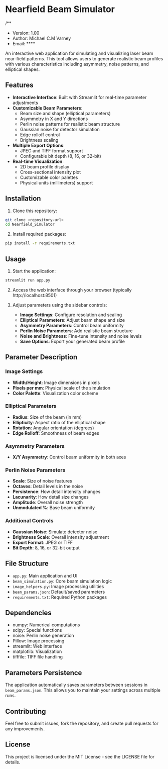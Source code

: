 # Nearfield Beam Simulator
/**
 * Version: 1.00
 * Author: Michael C.M Varney
 * Email: ****

An interactive web application for simulating and visualizing laser beam near-field patterns. This tool allows users to generate realistic beam profiles with various characteristics including asymmetry, noise patterns, and elliptical shapes.

## Features

- **Interactive Interface**: Built with Streamlit for real-time parameter adjustments
- **Customizable Beam Parameters**:
  - Beam size and shape (elliptical parameters)
  - Asymmetry in X and Y directions
  - Perlin noise patterns for realistic beam structure
  - Gaussian noise for detector simulation
  - Edge rolloff control
  - Brightness scaling
- **Multiple Export Options**:
  - JPEG and TIFF format support
  - Configurable bit depth (8, 16, or 32-bit)
- **Real-time Visualization**:
  - 2D beam profile display
  - Cross-sectional intensity plot
  - Customizable color palettes
  - Physical units (millimeters) support

## Installation

1. Clone this repository:
```bash
git clone <repository-url>
cd Nearfield_Simulator
```

2. Install required packages:
```bash
pip install -r requirements.txt
```

## Usage

1. Start the application:
```bash
streamlit run app.py
```

2. Access the web interface through your browser (typically http://localhost:8501)

3. Adjust parameters using the sidebar controls:
   - **Image Settings**: Configure resolution and scaling
   - **Elliptical Parameters**: Adjust beam shape and size
   - **Asymmetry Parameters**: Control beam uniformity
   - **Perlin Noise Parameters**: Add realistic beam structure
   - **Noise and Brightness**: Fine-tune intensity and noise levels
   - **Save Options**: Export your generated beam profile

## Parameter Description

### Image Settings
- **Width/Height**: Image dimensions in pixels
- **Pixels per mm**: Physical scale of the simulation
- **Color Palette**: Visualization color scheme

### Elliptical Parameters
- **Radius**: Size of the beam (in mm)
- **Ellipticity**: Aspect ratio of the elliptical shape
- **Rotation**: Angular orientation (degrees)
- **Edge Rolloff**: Smoothness of beam edges

### Asymmetry Parameters
- **X/Y Asymmetry**: Control beam uniformity in both axes

### Perlin Noise Parameters
- **Scale**: Size of noise features
- **Octaves**: Detail levels in the noise
- **Persistence**: How detail intensity changes
- **Lacunarity**: How detail size changes
- **Amplitude**: Overall noise strength
- **Unmodulated %**: Base beam uniformity

### Additional Controls
- **Gaussian Noise**: Simulate detector noise
- **Brightness Scale**: Overall intensity adjustment
- **Export Format**: JPEG or TIFF
- **Bit Depth**: 8, 16, or 32-bit output

## File Structure

- `app.py`: Main application and UI
- `beam_simulation.py`: Core beam simulation logic
- `image_helpers.py`: Image processing utilities
- `beam_params.json`: Default/saved parameters
- `requirements.txt`: Required Python packages

## Dependencies

- numpy: Numerical computations
- scipy: Special functions
- noise: Perlin noise generation
- Pillow: Image processing
- streamlit: Web interface
- matplotlib: Visualization
- tifffile: TIFF file handling

## Parameters Persistence

The application automatically saves parameters between sessions in `beam_params.json`. This allows you to maintain your settings across multiple runs.

## Contributing

Feel free to submit issues, fork the repository, and create pull requests for any improvements.

## License

This project is licensed under the MIT License - see the LICENSE file for details.
